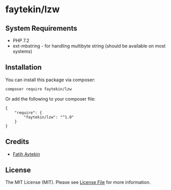 # faytekin/lzw

## System Requirements

- PHP 7.2
- ext-mbstring - for handling multibyte string (should be available on most systems)

## Installation

You can install this package via composer:
``` bash
composer require faytekin/lzw
```

Or add the following to your composer file:

    {
        "require": {
            "faytekin/lzw": "^1.0"
        }
    }


## Credits

- [Fatih Aytekin](https://github.com/faytekin)

## License

The MIT License (MIT). Please see [License File](LICENCE.md) for more information.
